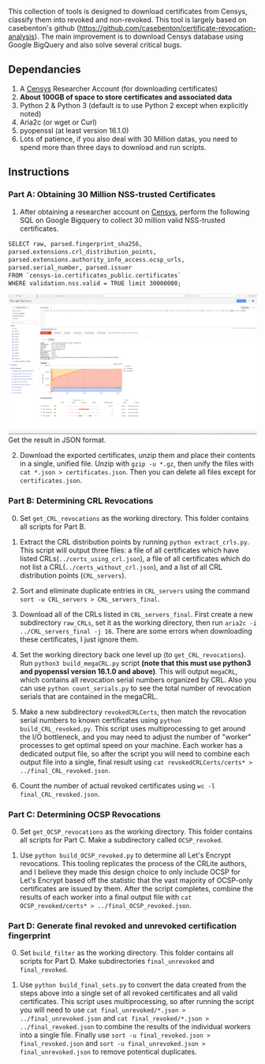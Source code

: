 This collection of tools is designed to download certificates from Censys, classify them into revoked and non-revoked.
This tool is largely based on casebenton's github (https://github.com/casebenton/certificate-revocation-analysis). The main improvement is to download Censys database using Google BigQuery and also solve several critical bugs.

## Dependancies
1. A [Censys](https://censys.io) Researcher Account (for downloading certificates)
2. **About 100GB of space to store certificates and associated data**
3. Python 2 & Python 3 (default is to use Python 2 except when explicitly noted)
4. Aria2c (or wget or Curl)
5. pyopenssl (at least version 16.1.0)
6. Lots of patience, if you also deal with 30 Million datas, you need to spend more than three days to download and run scripts.

## Instructions
### Part A: Obtaining 30 Million NSS-trusted Certificates 
1. After obtaining a researcher account on [Censys](https://censys.io),
perform the following SQL on Google Bigquery to collect 30 million valid NSS-trusted certificates.
```
SELECT raw, parsed.fingerprint_sha256, 
parsed.extensions.crl_distribution_points, 
parsed.extensions.authority_info_access.ocsp_urls, 
parsed.serial_number, parsed.issuer 
FROM `censys-io.certificates_public.certificates` 
WHERE validation.nss.valid = TRUE limit 30000000;
```
![Screenshot](Censys_export.png "Screenshot")
Get the result in JSON format.

2. Download the exported certificates, unzip them and place their contents in a single, unified file.
Unzip with `gzip -u *.gz`, then unify the files with `cat *.json > certificates.json`. Then you can delete all files except for `certificates.json`.

### Part B: Determining CRL Revocations
0. Set `get_CRL_revocations` as the working directory. This folder contains all scripts for Part B.

1. Extract the CRL distribution points by running `python extract_crls.py`. This
script will output three files: a file of all certificates which have listed CRLs(`../certs_using_crl.json`),
a file of all certificates which do not list a CRL(`../certs_without_crl.json`),
and a list of all CRL distribution points (`CRL_servers`).

2. Sort and eliminate duplicate entries in `CRL_servers` using the command
`sort -u CRL_servers > CRL_servers_final`.

3. Download all of the CRLs listed in `CRL_servers_final`. First create a new subdirectory `raw_CRLs`, set it as the working directory, then run `aria2c -i ../CRL_servers_final -j 16`. There are some errors when downloading these certificates, I just ignore them. 

4. Set the working directory back one level up (to `get_CRL_revocations`).
Run `python3 build_megaCRL.py` script **(note that this must use python3 and pyopenssl version 16.1.0 and above)**.
This will output `megaCRL`, which contains all revocation serial numbers
organized by CRL. Also you can use `python count_serials.py` to see the total number of revocation serials that are
contained in the megaCRL.

5. Make a new subdirectory `revokedCRLCerts`, then match the revocation serial numbers to known certificates using `python build_CRL_revoked.py`.
This script uses multiprocessing to get around the I/O bottleneck,
and you may need to adjust the number of "worker" processes to get optimal
speed on your machine. Each worker has a dedicated output file, so after the script you
will need to combine each output file into a single, final result using
`cat revokedCRLCerts/certs* > ../final_CRL_revoked.json`.

6. Count the number of actual revoked certificates using `wc -l final_CRL_revoked.json`.

### Part C: Determining OCSP Revocations
0. Set `get_OCSP_revocations` as the working directory. This folder contains all scripts for Part C. Make a subdirectory called `OCSP_revoked`.

1. Use `python build_OCSP_revoked.py` to determine all Let's Encrypt revocations.
This tooling replicates the process of the CRLite authors, and I believe they made this
design choice to only include OCSP for Let's Encrypt based off the statistic that the
vast majority of OCSP-only certificates are issued by them. After the script completes,
combine the results of each worker into a final output file with
`cat OCSP_revoked/certs* > ../final_OCSP_revoked.json`.

### Part D: Generate final revoked and unrevoked certification fingerprint
0. Set `build_filter` as the working directory. This folder contains all scripts for Part D.
Make subdirectories `final_unrevoked` and `final_revoked`.

1. Use `python build_final_sets.py` to convert the data created from the steps above into a single
set of all revoked certificates and all valid certificates. This script uses multiprocessing,
so after running the script you will need to use `cat final_unrevoked/*.json > ../final_unrevoked.json`
and `cat final_revoked/*.json > ../final_revoked.json` to combine the results of the individual
workers into a single file. Finally use `sort -u final_revoked.json > final_revoked.json` and `sort -u final_unrevoked.json > final_unrevoked.json` to remove potentical duplicates.


